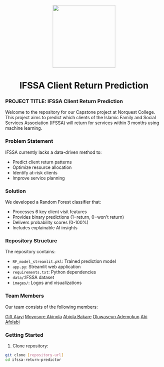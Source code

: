 <p align="center" draggable="false"><img src="https://encrypted-tbn0.gstatic.com/images?q=tbn:ANd9GcR8HNB-ex4xb4H3-PXRcywP5zKC_3U8VzQTPA&usqp=CAU" 
     width="200px"
     height="auto"/>
</p>

# <h1 align="center" id="heading">IFSSA Client Return Prediction</h1>

### PROJECT TITLE: IFSSA Client Return Prediction

Welcome to the repository for our Capstone project at Norquest College. This project aims to predict which clients of the Islamic Family and Social Services Association (IFSSA) will return for services within 3 months using machine learning.

### Problem Statement

IFSSA currently lacks a data-driven method to:
- Predict client return patterns
- Optimize resource allocation
- Identify at-risk clients
- Improve service planning

### Solution

We developed a Random Forest classifier that:
- Processes 6 key client visit features
- Provides binary predictions (1=return, 0=won't return)
- Delivers probability scores (0-100%)
- Includes explainable AI insights

### Repository Structure

The repository contains:
- `RF_model_streamlit.pkl`: Trained prediction model
- `app.py`: Streamlit web application
- `requirements.txt`: Python dependencies
- `data/`:IFSSA dataset
- `images/`: Logos and visualizations

### Team Members
Our team consists of the following members:

[Gift Ajayi](https://www.linkedin.com/in/gift-ajayi-036329ba/)
[Moyosore Akinola](https://www.linkedin.com/in/marianmgbaja/)
[Abiola Bakare](https://www.linkedin.com/in/marianmgbaja/)
[Oluwaseun Ademokun](https://www.linkedin.com/in/marianmgbaja/)
[Abi Afolabi](https://www.linkedin.com/in/marianmgbaja/)

### Getting Started

1. Clone repository:
```bash
git clone [repository-url]
cd ifssa-return-predictor

